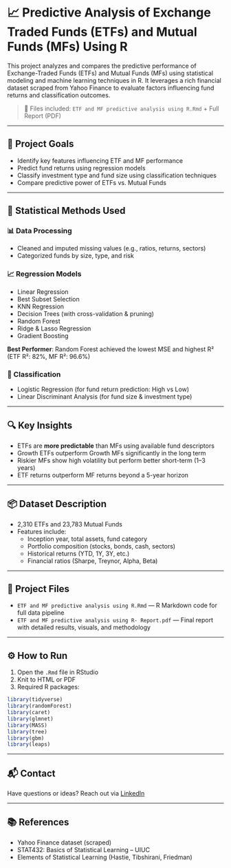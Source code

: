 # 📈 Predictive Analysis of Exchange Traded Funds (ETFs) and Mutual Funds (MFs) Using R

This project analyzes and compares the predictive performance of Exchange-Traded Funds (ETFs) and Mutual Funds (MFs) using statistical modeling and machine learning techniques in R. It leverages a rich financial dataset scraped from Yahoo Finance to evaluate factors influencing fund returns and classification outcomes.

> 📁 Files included: `ETF and MF predictive analysis using R.Rmd` + Full Report (PDF)

---

## 🎯 Project Goals

- Identify key features influencing ETF and MF performance
- Predict fund returns using regression models
- Classify investment type and fund size using classification techniques
- Compare predictive power of ETFs vs. Mutual Funds

---

## 🧪 Statistical Methods Used

### 📊 Data Processing
- Cleaned and imputed missing values (e.g., ratios, returns, sectors)
- Categorized funds by size, type, and risk

### 📈 Regression Models
- Linear Regression
- Best Subset Selection
- KNN Regression
- Decision Trees (with cross-validation & pruning)
- Random Forest
- Ridge & Lasso Regression
- Gradient Boosting

**Best Performer**: Random Forest achieved the lowest MSE and highest R² (ETF R²: 82%, MF R²: 96.6%)

### 🧠 Classification
- Logistic Regression (for fund return prediction: High vs Low)
- Linear Discriminant Analysis (for fund size & investment type)

---

## 🔍 Key Insights

- ETFs are **more predictable** than MFs using available fund descriptors
- Growth ETFs outperform Growth MFs significantly in the long term
- Riskier MFs show high volatility but perform better short-term (1–3 years)
- ETF returns outperform MF returns beyond a 5-year horizon

---

## 📦 Dataset Description

- 2,310 ETFs and 23,783 Mutual Funds
- Features include:
  - Inception year, total assets, fund category
  - Portfolio composition (stocks, bonds, cash, sectors)
  - Historical returns (YTD, 1Y, 3Y, etc.)
  - Financial ratios (Sharpe, Treynor, Alpha, Beta)

---

## 📂 Project Files

- `ETF and MF predictive analysis using R.Rmd` — R Markdown code for full data pipeline
- `ETF and MF predictive analysis using R- Report.pdf` — Final report with detailed results, visuals, and methodology

---

## ⚙️ How to Run

1. Open the `.Rmd` file in RStudio
2. Knit to HTML or PDF
3. Required R packages:
```r
library(tidyverse)
library(randomForest)
library(caret)
library(glmnet)
library(MASS)
library(tree)
library(gbm)
library(leaps)
```

---

## 📬 Contact

Have questions or ideas? Reach out via [LinkedIn](https://www.linkedin.com/in/prannoy-kathiresan)

---

## 📚 References

- Yahoo Finance dataset (scraped)
- STAT432: Basics of Statistical Learning – UIUC
- Elements of Statistical Learning (Hastie, Tibshirani, Friedman)
